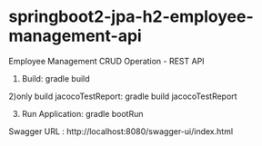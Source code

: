 # springboot2-jpa-h2-employee-management-api
Employee Management CRUD Operation - REST API

1) Build: gradle build

2)only build jacocoTestReport: gradle build jacocoTestReport

3) Run Application: gradle bootRun

Swagger URL : http://localhost:8080/swagger-ui/index.html
